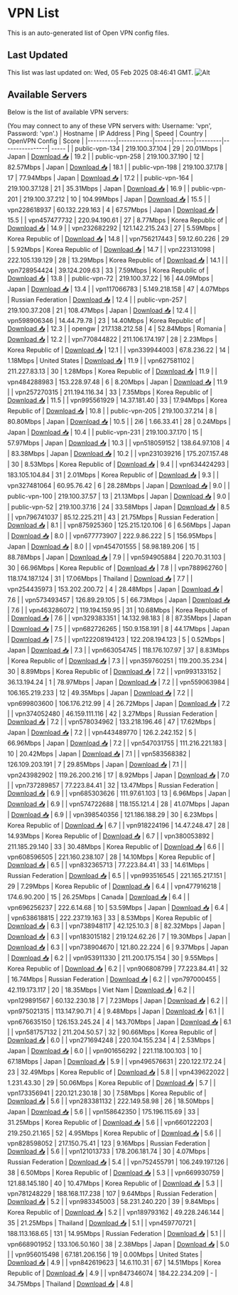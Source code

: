 # VPN List

This is an auto-generated list of Open VPN config files.

## Last Updated

This list was last updated on: Wed, 05 Feb 2025 08:46:41 GMT.
![Alt](https://repobeats.axiom.co/api/embed/186b98318ef1479477931607c1ad7d823f12451f.svg "Repobeats analytics image")

## Available Servers

Below is the list of available VPN servers:

(You may connect to any of these VPN servers with: Username: 'vpn', Password: 'vpn'.)
| Hostname | IP Address | Ping | Speed | Country | OpenVPN Config | Score |
|----------|------------|------|-------|---------|----------------| ----- |
| public-vpn-134 | 219.100.37.104 | 29 | 20.01Mbps | Japan | [Download 📥](./configs/server_0_JP.ovpn) | 19.2 |
| public-vpn-258 | 219.100.37.190 | 12 | 82.57Mbps | Japan | [Download 📥](./configs/server_1_JP.ovpn) | 18.1 |
| public-vpn-198 | 219.100.37.178 | 17 | 77.94Mbps | Japan | [Download 📥](./configs/server_2_JP.ovpn) | 17.2 |
| public-vpn-164 | 219.100.37.128 | 21 | 35.31Mbps | Japan | [Download 📥](./configs/server_3_JP.ovpn) | 16.9 |
| public-vpn-201 | 219.100.37.212 | 10 | 104.99Mbps | Japan | [Download 📥](./configs/server_4_JP.ovpn) | 15.5 |
| vpn228618937 | 60.132.229.163 | 4 | 67.57Mbps | Japan | [Download 📥](./configs/server_5_JP.ovpn) | 15.5 |
| vpn457477732 | 220.94.190.61 | 27 | 8.77Mbps | Korea Republic of | [Download 📥](./configs/server_6_KR.ovpn) | 14.9 |
| vpn232682292 | 121.142.215.243 | 27 | 5.59Mbps | Korea Republic of | [Download 📥](./configs/server_7_KR.ovpn) | 14.8 |
| vpn756217443 | 59.12.60.226 | 29 | 5.92Mbps | Korea Republic of | [Download 📥](./configs/server_8_KR.ovpn) | 14.7 |
| vpn223131098 | 222.105.139.129 | 28 | 13.29Mbps | Korea Republic of | [Download 📥](./configs/server_9_KR.ovpn) | 14.1 |
| vpn728954424 | 39.124.209.63 | 33 | 7.59Mbps | Korea Republic of | [Download 📥](./configs/server_10_KR.ovpn) | 13.8 |
| public-vpn-72 | 219.100.37.22 | 16 | 44.09Mbps | Japan | [Download 📥](./configs/server_11_JP.ovpn) | 13.4 |
| vpn117066783 | 5.149.218.158 | 47 | 4.07Mbps | Russian Federation | [Download 📥](./configs/server_12_RU.ovpn) | 12.4 |
| public-vpn-257 | 219.100.37.208 | 21 | 108.47Mbps | Japan | [Download 📥](./configs/server_13_JP.ovpn) | 12.4 |
| vpn598906346 | 14.44.79.78 | 23 | 14.40Mbps | Korea Republic of | [Download 📥](./configs/server_14_KR.ovpn) | 12.3 |
| opengw | 217.138.212.58 | 4 | 52.84Mbps | Romania | [Download 📥](./configs/server_15_RO.ovpn) | 12.2 |
| vpn770844822 | 211.106.174.197 | 28 | 2.23Mbps | Korea Republic of | [Download 📥](./configs/server_16_KR.ovpn) | 12.1 |
| vpn339944003 | 67.8.236.22 | 14 | 1.18Mbps | United States | [Download 📥](./configs/server_17_US.ovpn) | 11.9 |
| vpn627581102 | 211.227.83.13 | 30 | 1.28Mbps | Korea Republic of | [Download 📥](./configs/server_18_KR.ovpn) | 11.9 |
| vpn484288983 | 153.228.97.48 | 6 | 8.20Mbps | Japan | [Download 📥](./configs/server_19_JP.ovpn) | 11.9 |
| vpn257270315 | 211.194.116.34 | 33 | 7.35Mbps | Korea Republic of | [Download 📥](./configs/server_20_KR.ovpn) | 11.5 |
| vpn995561929 | 14.37.181.40 | 33 | 17.94Mbps | Korea Republic of | [Download 📥](./configs/server_21_KR.ovpn) | 10.8 |
| public-vpn-205 | 219.100.37.214 | 8 | 80.80Mbps | Japan | [Download 📥](./configs/server_22_JP.ovpn) | 10.5 |
| 2i6 | 1.66.33.41 | 28 | 0.24Mbps | Japan | [Download 📥](./configs/server_23_JP.ovpn) | 10.4 |
| public-vpn-231 | 219.100.37.170 | 15 | 57.97Mbps | Japan | [Download 📥](./configs/server_24_JP.ovpn) | 10.3 |
| vpn518059152 | 138.64.97.108 | 4 | 83.38Mbps | Japan | [Download 📥](./configs/server_25_JP.ovpn) | 10.2 |
| vpn231039216 | 175.207.157.48 | 30 | 8.53Mbps | Korea Republic of | [Download 📥](./configs/server_26_KR.ovpn) | 9.4 |
| vpn634424293 | 183.105.104.84 | 31 | 2.01Mbps | Korea Republic of | [Download 📥](./configs/server_27_KR.ovpn) | 9.3 |
| vpn327481064 | 60.95.76.42 | 6 | 28.28Mbps | Japan | [Download 📥](./configs/server_28_JP.ovpn) | 9.0 |
| public-vpn-100 | 219.100.37.57 | 13 | 21.13Mbps | Japan | [Download 📥](./configs/server_29_JP.ovpn) | 9.0 |
| public-vpn-52 | 219.100.37.16 | 24 | 33.58Mbps | Japan | [Download 📥](./configs/server_30_JP.ovpn) | 8.5 |
| vpn796741037 | 85.12.225.211 | 43 | 21.75Mbps | Russian Federation | [Download 📥](./configs/server_31_RU.ovpn) | 8.1 |
| vpn875925360 | 125.215.120.106 | 6 | 6.56Mbps | Japan | [Download 📥](./configs/server_32_JP.ovpn) | 8.0 |
| vpn677773907 | 222.9.86.222 | 5 | 156.95Mbps | Japan | [Download 📥](./configs/server_33_JP.ovpn) | 8.0 |
| vpn454701555 | 58.98.189.206 | 15 | 88.78Mbps | Japan | [Download 📥](./configs/server_34_JP.ovpn) | 7.9 |
| vpn594905884 | 220.70.31.103 | 30 | 66.96Mbps | Korea Republic of | [Download 📥](./configs/server_35_KR.ovpn) | 7.8 |
| vpn788962760 | 118.174.187.124 | 31 | 17.06Mbps | Thailand | [Download 📥](./configs/server_36_TH.ovpn) | 7.7 |
| vpn254435973 | 153.202.200.72 | 4 | 28.48Mbps | Japan | [Download 📥](./configs/server_37_JP.ovpn) | 7.6 |
| vpn573493457 | 126.89.29.105 | 5 | 66.73Mbps | Japan | [Download 📥](./configs/server_38_JP.ovpn) | 7.6 |
| vpn463286072 | 119.194.159.95 | 31 | 10.68Mbps | Korea Republic of | [Download 📥](./configs/server_39_KR.ovpn) | 7.6 |
| vpn329383351 | 14.132.98.183 | 8 | 87.35Mbps | Japan | [Download 📥](./configs/server_40_JP.ovpn) | 7.5 |
| vpn682726265 | 150.9.158.191 | 8 | 44.17Mbps | Japan | [Download 📥](./configs/server_41_JP.ovpn) | 7.5 |
| vpn122208194123 | 122.208.194.123 | 5 | 0.52Mbps | Japan | [Download 📥](./configs/server_42_JP.ovpn) | 7.3 |
| vpn663054745 | 118.176.107.97 | 37 | 8.83Mbps | Korea Republic of | [Download 📥](./configs/server_43_KR.ovpn) | 7.3 |
| vpn359760251 | 119.200.35.234 | 30 | 8.89Mbps | Korea Republic of | [Download 📥](./configs/server_44_KR.ovpn) | 7.2 |
| vpn993133152 | 36.13.194.24 | 1 | 78.97Mbps | Japan | [Download 📥](./configs/server_45_JP.ovpn) | 7.2 |
| vpn559063984 | 106.165.219.233 | 12 | 49.35Mbps | Japan | [Download 📥](./configs/server_46_JP.ovpn) | 7.2 |
| vpn699803600 | 106.176.212.99 | 4 | 26.72Mbps | Japan | [Download 📥](./configs/server_47_JP.ovpn) | 7.2 |
| vpn374052480 | 46.159.111.116 | 42 | 3.27Mbps | Russian Federation | [Download 📥](./configs/server_48_RU.ovpn) | 7.2 |
| vpn578034962 | 133.218.196.46 | 47 | 17.62Mbps | Japan | [Download 📥](./configs/server_49_JP.ovpn) | 7.2 |
| vpn443489770 | 126.2.242.152 | 5 | 66.96Mbps | Japan | [Download 📥](./configs/server_50_JP.ovpn) | 7.2 |
| vpn547031755 | 111.216.221.183 | 10 | 20.42Mbps | Japan | [Download 📥](./configs/server_51_JP.ovpn) | 7.1 |
| vpn583568382 | 126.109.203.191 | 7 | 29.85Mbps | Japan | [Download 📥](./configs/server_52_JP.ovpn) | 7.1 |
| vpn243982902 | 119.26.200.216 | 17 | 8.92Mbps | Japan | [Download 📥](./configs/server_53_JP.ovpn) | 7.0 |
| vpn737289857 | 77.223.84.41 | 32 | 13.47Mbps | Russian Federation | [Download 📥](./configs/server_54_RU.ovpn) | 6.9 |
| vpn685303626 | 111.97.61.103 | 13 | 6.96Mbps | Japan | [Download 📥](./configs/server_55_JP.ovpn) | 6.9 |
| vpn574722688 | 118.155.121.4 | 28 | 41.07Mbps | Japan | [Download 📥](./configs/server_56_JP.ovpn) | 6.9 |
| vpn398540356 | 121.186.188.29 | 30 | 6.23Mbps | Korea Republic of | [Download 📥](./configs/server_57_KR.ovpn) | 6.7 |
| vpn918224196 | 14.47.248.47 | 28 | 14.93Mbps | Korea Republic of | [Download 📥](./configs/server_58_KR.ovpn) | 6.7 |
| vpn380053892 | 211.185.29.140 | 33 | 30.48Mbps | Korea Republic of | [Download 📥](./configs/server_59_KR.ovpn) | 6.6 |
| vpn608596505 | 221.160.238.107 | 28 | 14.10Mbps | Korea Republic of | [Download 📥](./configs/server_60_KR.ovpn) | 6.5 |
| vpn832365713 | 77.223.84.41 | 33 | 14.61Mbps | Russian Federation | [Download 📥](./configs/server_61_RU.ovpn) | 6.5 |
| vpn993516545 | 221.165.217.151 | 29 | 7.29Mbps | Korea Republic of | [Download 📥](./configs/server_62_KR.ovpn) | 6.4 |
| vpn477916218 | 174.6.90.200 | 15 | 26.25Mbps | Canada | [Download 📥](./configs/server_63_CA.ovpn) | 6.4 |
| vpn696256237 | 222.6.14.68 | 10 | 53.59Mbps | Japan | [Download 📥](./configs/server_64_JP.ovpn) | 6.4 |
| vpn638618815 | 222.237.19.163 | 33 | 8.53Mbps | Korea Republic of | [Download 📥](./configs/server_65_KR.ovpn) | 6.3 |
| vpn738948117 | 42.125.10.3 | 8 | 82.32Mbps | Japan | [Download 📥](./configs/server_66_JP.ovpn) | 6.3 |
| vpn183015182 | 219.124.62.26 | 7 | 19.30Mbps | Japan | [Download 📥](./configs/server_67_JP.ovpn) | 6.3 |
| vpn738904670 | 121.80.22.224 | 6 | 9.37Mbps | Japan | [Download 📥](./configs/server_68_JP.ovpn) | 6.2 |
| vpn953911330 | 211.200.175.154 | 30 | 9.55Mbps | Korea Republic of | [Download 📥](./configs/server_69_KR.ovpn) | 6.2 |
| vpn906808799 | 77.223.84.41 | 32 | 16.74Mbps | Russian Federation | [Download 📥](./configs/server_70_RU.ovpn) | 6.2 |
| vpn797000455 | 42.119.173.117 | 20 | 18.35Mbps | Viet Nam | [Download 📥](./configs/server_71_VN.ovpn) | 6.2 |
| vpn129891567 | 60.132.230.18 | 7 | 7.23Mbps | Japan | [Download 📥](./configs/server_72_JP.ovpn) | 6.2 |
| vpn975021315 | 113.147.90.71 | 4 | 9.48Mbps | Japan | [Download 📥](./configs/server_73_JP.ovpn) | 6.1 |
| vpn676635150 | 126.153.245.24 | 4 | 143.70Mbps | Japan | [Download 📥](./configs/server_74_JP.ovpn) | 6.1 |
| vpn581757132 | 211.204.50.57 | 32 | 90.66Mbps | Korea Republic of | [Download 📥](./configs/server_75_KR.ovpn) | 6.0 |
| vpn271694248 | 220.104.155.234 | 4 | 2.53Mbps | Japan | [Download 📥](./configs/server_76_JP.ovpn) | 6.0 |
| vpn901656292 | 221.118.100.103 | 10 | 67.18Mbps | Japan | [Download 📥](./configs/server_77_JP.ovpn) | 5.9 |
| vpn496576631 | 220.122.172.24 | 23 | 32.49Mbps | Korea Republic of | [Download 📥](./configs/server_78_KR.ovpn) | 5.8 |
| vpn439622022 | 1.231.43.30 | 29 | 50.06Mbps | Korea Republic of | [Download 📥](./configs/server_79_KR.ovpn) | 5.7 |
| vpn173356941 | 220.121.230.18 | 30 | 7.58Mbps | Korea Republic of | [Download 📥](./configs/server_80_KR.ovpn) | 5.6 |
| vpn283381132 | 222.149.58.98 | 26 | 18.50Mbps | Japan | [Download 📥](./configs/server_81_JP.ovpn) | 5.6 |
| vpn158642350 | 175.196.115.69 | 33 | 31.25Mbps | Korea Republic of | [Download 📥](./configs/server_82_KR.ovpn) | 5.6 |
| vpn660122203 | 219.250.21.165 | 52 | 4.95Mbps | Korea Republic of | [Download 📥](./configs/server_83_KR.ovpn) | 5.6 |
| vpn828598052 | 217.150.75.41 | 123 | 9.16Mbps | Russian Federation | [Download 📥](./configs/server_84_RU.ovpn) | 5.6 |
| vpn121013733 | 178.206.181.74 | 30 | 4.07Mbps | Russian Federation | [Download 📥](./configs/server_85_RU.ovpn) | 5.4 |
| vpn752455791 | 106.249.197.126 | 38 | 6.50Mbps | Korea Republic of | [Download 📥](./configs/server_86_KR.ovpn) | 5.3 |
| vpn669930759 | 121.88.145.180 | 40 | 10.47Mbps | Korea Republic of | [Download 📥](./configs/server_87_KR.ovpn) | 5.3 |
| vpn781248229 | 188.168.117.238 | 107 | 9.64Mbps | Russian Federation | [Download 📥](./configs/server_88_RU.ovpn) | 5.2 |
| vpn983345003 | 58.231.240.220 | 39 | 9.84Mbps | Korea Republic of | [Download 📥](./configs/server_89_KR.ovpn) | 5.2 |
| vpn189793162 | 49.228.246.144 | 35 | 21.25Mbps | Thailand | [Download 📥](./configs/server_90_TH.ovpn) | 5.1 |
| vpn459770721 | 188.113.168.65 | 131 | 14.95Mbps | Russian Federation | [Download 📥](./configs/server_91_RU.ovpn) | 5.1 |
| vpn668901952 | 133.106.50.160 | 38 | 2.38Mbps | Japan | [Download 📥](./configs/server_92_JP.ovpn) | 5.0 |
| vpn956015498 | 67.181.206.156 | 19 | 0.00Mbps | United States | [Download 📥](./configs/server_93_US.ovpn) | 4.9 |
| vpn842619623 | 14.6.110.31 | 67 | 14.51Mbps | Korea Republic of | [Download 📥](./configs/server_94_KR.ovpn) | 4.9 |
| vpn847346074 | 184.22.234.209 | - | 34.75Mbps | Thailand | [Download 📥](./configs/server_95_TH.ovpn) | 4.8 |
